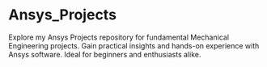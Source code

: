# Ansys_Projects
Explore my Ansys Projects repository for fundamental Mechanical Engineering projects. Gain practical insights and hands-on experience with Ansys software. Ideal for beginners and enthusiasts alike.
